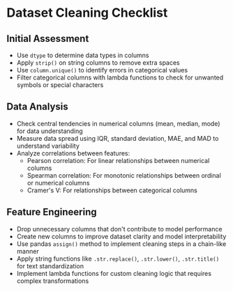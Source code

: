 # Dataset Cleaning Checklist

## Initial Assessment
- Use `dtype` to determine data types in columns
- Apply `strip()` on string columns to remove extra spaces
- Use `column.unique()` to identify errors in categorical values
- Filter categorical columns with lambda functions to check for unwanted symbols or special characters

## Data Analysis
- Check central tendencies in numerical columns (mean, median, mode) for data understanding
- Measure data spread using IQR, standard deviation, MAE, and MAD to understand variability
- Analyze correlations between features:
  - Pearson correlation: For linear relationships between numerical columns
  - Spearman correlation: For monotonic relationships between ordinal or numerical columns
  - Cramer's V: For relationships between categorical columns

## Feature Engineering
- Drop unnecessary columns that don't contribute to model performance
- Create new columns to improve dataset clarity and model interpretability
- Use pandas `assign()` method to implement cleaning steps in a chain-like manner
- Apply string functions like `.str.replace()`, `.str.lower()`, `.str.title()` for text standardization
- Implement lambda functions for custom cleaning logic that requires complex transformations